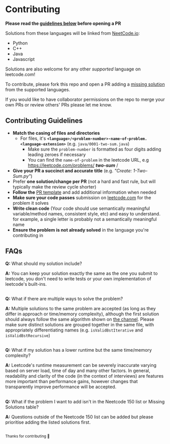 # Contributing
**Please read the [guidelines below](#contributing-guidelines) before opening a PR**

Solutions from these languages will be linked from [NeetCode.io](https://neetcode.io):

* Python
* C++
* Java
* Javascript

Solutions are also welcome for any other *supported* language on leetcode.com!

To contribute, please fork this repo and open a PR adding a [missing solution](./README.md#missing-solutions) from the supported languages.

If you would like to have collaborator permissions on the repo to merge your own PRs or review others' PRs please let me know. 

## Contributing Guidelines

- **Match the casing of files and directories**
  - For files, it's **`<language>/<problem-number>-name-of-problem.<language-extension>`** (e.g. `java/0001-two-sum.java`)
    - Make sure the `problem-number` is formatted as four digits adding leading zeroes if necessary
    - You can find the `name-of-problem` in the leetcode URL, e.g https://leetcode.com/problems/ _**two-sum**_ / 
- **Give your PR a succinct and accurate title** (e.g. _"Create: 1-Two-Sum.py"_)
- Prefer **one solution/change per PR** (not a hard and fast rule, but will typically make the review cycle shorter)
- **Follow the** [PR template](./.github/pull_request_template.md) and add additional information when needed
- **Make sure your code passes** submission on [leetcode.com](https://leetcode.com) for the problem it solves
- **Write clean code** (Your code should use semantically meaningful variable/method names, consistent style, etc) and easy to understand. for example, a single letter is probably not a semantically meaningful name
- **Ensure the problem is not already solved** in the language you're contributing in

## FAQs

**Q:** What should my solution include?

**A:** You can keep your solution exactly the same as the one you submit to leetcode, you don't need to write tests or your own implementation of leetcode's built-ins.
##

**Q:** What if there are multiple ways to solve the problem?

**A:** Multiple solutions to the same problem are accepted (as long as they differ in approach or time/memory complexity), although the first solution should always follow the same algorithm shown on [the channel](https://www.youtube.com/c/neetcode). Please make sure distinct solutions are grouped together in the same file, with appropriately differentiating names (e.g. `isValidBstIterative` and `isValidBstRecursive`)
##

**Q:** What if my solution has a lower runtime but the same time/memory complexity?

**A:** Leetcode's runtime measurement can be severely inaccurate varying based on server load, time of day and many other factors. In general, readability and clarity of the code (in the context of interviews) are features more important than performance gains, however changes that transparently improve performance will be accepted.
##

**Q:** What if the problem I want to add isn't in the Neetcode 150 list or Missing Solutions table?

**A:** Questions outside of the Neetcode 150 list can be added but please prioritise adding the listed solutions first.
##

<sub>Thanks for contributing 🚀</sub>
